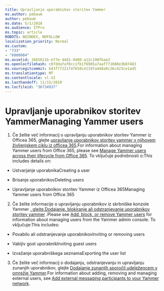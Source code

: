 ```yaml
---
title: Upravljanje uporabnikov storitev Yammer
ms.author: pebaum
author: pebaum
ms.date: 5/1/2018
ms.audience: ITPro
ms.topic: article
ROBOTS: NOINDEX, NOFOLLOW
localization_priority: Normal
ms.custom:
- "733"
- "6000004"
ms.assetid: 34b5611b-e77e-4dd1-9480-a12c190fbaa3
ms.openlocfilehash: c6fddafaf0cc1fb1f6985a7aaf771688e3b87483
ms.sourcegitcommit: b43f77221f47b50c41197a448a9c26c423ce1ad5
ms.translationtype: MT
ms.contentlocale: sl-SI
ms.lasthandoff: 11/15/2019
ms.locfileid: "36734937"
---
```

# <a name="managing-yammer-users"></a><span data-ttu-id="c9361-102">Upravljanje uporabnikov storitev Yammer</span><span class="sxs-lookup"><span data-stu-id="c9361-102">Managing Yammer users</span></span>

1. <span data-ttu-id="c9361-103">Če želite več informacij o upravljanju uporabnikov storitev Yammer iz Officea 365, glejte [upravljanje uporabnikov storitev yammer v njihovem življenjskem ciklu iz officea 365](https://docs.microsoft.com/yammer/manage-yammer-users/manage-users-across-their-lifecycle).</span><span class="sxs-lookup"><span data-stu-id="c9361-103">For information about managing Yammer users from Office 365, please see [Manage Yammer users across their lifecycle from Office 365](https://docs.microsoft.com/yammer/manage-yammer-users/manage-users-across-their-lifecycle).</span></span> <span data-ttu-id="c9361-104">To vključuje podrobnosti o:</span><span class="sxs-lookup"><span data-stu-id="c9361-104">This includes details on:</span></span>

  - <span data-ttu-id="c9361-105">Ustvarjanje uporabnika</span><span class="sxs-lookup"><span data-stu-id="c9361-105">Creating a user</span></span>

  - <span data-ttu-id="c9361-106">Brisanje uporabnikov</span><span class="sxs-lookup"><span data-stu-id="c9361-106">Deleting users</span></span>

  - <span data-ttu-id="c9361-107">Upravljanje uporabnikov storitev Yammer iz Officea 365</span><span class="sxs-lookup"><span data-stu-id="c9361-107">Managing Yammer users from Office 365</span></span>

2. <span data-ttu-id="c9361-108">Če želite informacije o upravljanju uporabnikov iz skrbniške konzole Yammer [, glejte Dodajanje, blokiranje ali odstranjevanje uporabnikov storitev yammer](http://alchemyportal.azurewebsites.net/Rule/ManageYammer%20users%20across%20their%20lifecycle%20from%20Office%20365) .</span><span class="sxs-lookup"><span data-stu-id="c9361-108">Please see [Add, block, or remove Yammer users](http://alchemyportal.azurewebsites.net/Rule/ManageYammer%20users%20across%20their%20lifecycle%20from%20Office%20365) for information about managing users from the Yammer admin console.</span></span> <span data-ttu-id="c9361-109">To vključuje:</span><span class="sxs-lookup"><span data-stu-id="c9361-109">This includes:</span></span>

  - <span data-ttu-id="c9361-110">Povabilo ali odstranjevanje uporabnikov</span><span class="sxs-lookup"><span data-stu-id="c9361-110">Inviting or removing users</span></span>

  - <span data-ttu-id="c9361-111">Vabljiv gost uporabnik</span><span class="sxs-lookup"><span data-stu-id="c9361-111">Inviting guest users</span></span>

  - <span data-ttu-id="c9361-112">Izvažanje uporabniškega seznama</span><span class="sxs-lookup"><span data-stu-id="c9361-112">Exporting the user list</span></span>

3. <span data-ttu-id="c9361-113">Če želite več informacij o dodajanju, odstranjevanju in upravljanju zunanjih uporabnikov, glejte [Dodajanje zunanjih sporočil udeležencem v omrežje Yammer](https://docs.microsoft.com/yammer/work-with-external-users/add-external-participants).</span><span class="sxs-lookup"><span data-stu-id="c9361-113">For information about adding, removing and managing external users, see [Add external messaging participants to your Yammer network](https://docs.microsoft.com/yammer/work-with-external-users/add-external-participants).</span></span>
